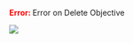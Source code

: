 

<span style="color:red"><b> Error: </b></span> Error on   Delete Objective
      

![](https://storage.googleapis.com/fluxble-reporting/screenShot309099E2H4WYn4uEM.png?authuser=1)
